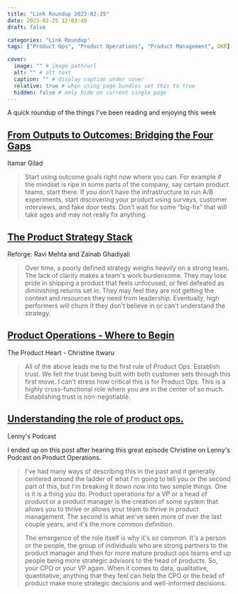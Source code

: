 ```yaml
---
title: "Link Roundup 2023-02-25"
date: 2023-02-25 12:03:49
draft: false

categories: "Link Roundup"
tags: ["Product Ops", "Product Operations", "Product Management", OKR]

cover:
  image: "" # image path/url
  alt: "" # alt text
  caption: "" # display caption under cover
  relative: true # when using page bundles set this to true
  hidden: false # only hide on current single page
---
```


A quick roundup of the things I've been reading and enjoying this week

## [From Outputs to Outcomes: Bridging the Four Gaps](https://itamargilad.com/outputs-to-outcomes/)
Itamar Gilad

> Start using outcome goals right now where you can. For example if the mindset is ripe in some parts of the company, say certain product teams, start there. If you don’t have the infrastructure to run A/B experiments, start discovering your product using surveys, customer interviews, and fake door tests. Don’t wait for some “big-fix” that will take ages and may not really fix anything.  

## [The Product Strategy Stack](https://www.reforge.com/blog/the-product-strategy-stack)
Reforge: Ravi Mehta and Zainab Ghadiyali

> Over time, a poorly defined strategy weighs heavily on a strong team. The lack of clarity makes a team's work burdensome. They may lose pride in shipping a product that feels unfocused, or feel defeated as diminishing returns set in. They may feel they are not getting the context and resources they need from leadership. Eventually, high performers will churn if they don't believe in or can't understand the strategy.

## [Product Operations - Where to Begin](https://theproductheart.com/p/product-operations-where-to-begin)
The Product Heart - Christine Itwaru

>  All of the above leads me to the first rule of Product Ops. Establish trust. We felt the trust being built with both customer sets through this first move. I can’t stress how critical this is for Product Ops. This is a highly cross-functional role where you are in the center of so much. Establishing trust is non-negotiable. 

## [Understanding the role of product ops.](https://www.lennyspodcast.com/understanding-the-role-of-product-ops-christine-itwaru-pendo/)
Lenny's Podcast

I ended up on this post after hearing this great episode Christine on Lenny's Podcast on Product Operations.

> I've had many ways of describing this in the past and it generally centered around the ladder of what I'm going to tell you or the second part of this, but I'm breaking it down now into two simple things. One is it is a thing you do. Product operations for a VP or a head of product or a product manager is the creation of some system that allows you to thrive or allows your team to thrive in product management. The second is what we've seen more of over the last couple years, and it's the more common definition.
>
> The emergence of the role itself is why it's so common. It's a person or the people, the group of individuals who are strong partners to the product manager and then for more mature product ops teams end up people being more strategic advisors to the head of products. So, your CPO or your VP again. When it comes to data, qualitative, quantitative, anything that they feel can help the CPO or the head of product make more strategic decisions and well-informed decisions.